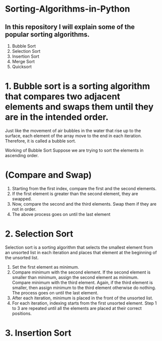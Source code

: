 # Sorting-Algorithms-in-Python

## In this repository I will explain some of the popular sorting algorithms.

1. Bubble Sort
2. Selection Sort
3. Insertion Sort
4. Merge Sort
5. Quicksort

# 1. Bubble sort is a sorting algorithm that compares two adjacent elements and swaps them until they are in the intended order.

Just like the movement of air bubbles in the water that rise up to the surface, each element of the array move to the end in each iteration. Therefore, it is called a bubble sort.

Working of Bubble Sort
Suppose we are trying to sort the elements in ascending order.

# (Compare and Swap)

1. Starting from the first index, compare the first and the second elements.
2. If the first element is greater than the second element, they are swapped.
3. Now, compare the second and the third elements. Swap them if they are not in order.
4. The above process goes on until the last element


# 2. Selection Sort
Selection sort is a sorting algorithm that selects the smallest element from an unsorted list in each iteration and places that element at the beginning of the unsorted list.

1. Set the first element as minimum.
2. Compare minimum with the second element. If the second element is smaller than minimum, assign the second element as minimum. Compare minimum with the third element. Again, if the third element is smaller, then assign minimum to the third element otherwise do nothing. The process goes on until the last element.
3. After each iteration, minimum is placed in the front of the unsorted list.
4. For each iteration, indexing starts from the first unsorted element. Step 1 to 3 are repeated until all the elements are placed at their correct positions.

# 3. Insertion Sort
